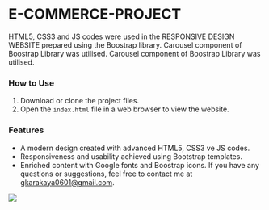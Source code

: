 <h1>E-COMMERCE-PROJECT</h1>

<p> HTML5, CSS3 and JS codes were used in the RESPONSIVE DESIGN WEBSITE prepared using the Boostrap library.
Carousel component of Boostrap Library was utilised. Carousel component of Boostrap Library was utilised.

<h3>How to Use</h3>

1. Download or clone the project files.
2. Open the `index.html` file in a web browser to view the website.

<h3>Features</h3>

- A modern design created with advanced HTML5, CSS3 ve JS codes.
- Responsiveness and usability achieved using Bootstrap templates.
- Enriched content with Google fonts and Boostrap icons.
If you have any questions or suggestions, feel free to contact me at [gkarakaya0601@gmail.com](mailto:email@example.com).

</p>

![](Screen.gif)
